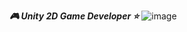 **_🎮 Unity 2D Game Developer ⭐_**
![image](https://github.com/user-attachments/assets/c0015b38-333d-4b1f-87bc-fd23e857a033)
